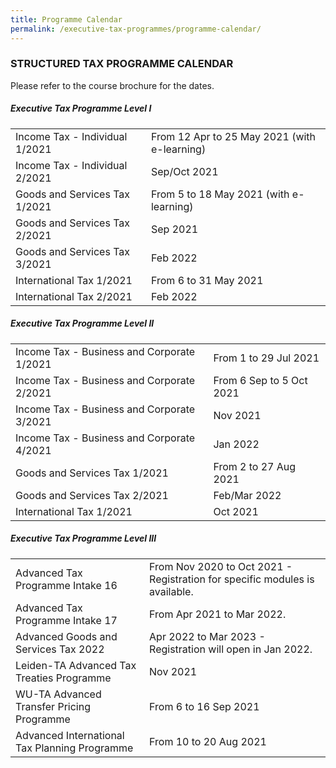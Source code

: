 ```yaml
---
title: Programme Calendar
permalink: /executive-tax-programmes/programme-calendar/
---
```

### **STRUCTURED TAX PROGRAMME CALENDAR**

Please refer to the course brochure for the dates.

##### **Executive Tax Programme Level I**

<table>
  <tr>
    <td>Income Tax - Individual 1/2021</td>
    <td>From 12 Apr to 25 May 2021 (with e-learning)</td>
  </tr> 
  <tr>
    <td>Income Tax - Individual 2/2021</td>
    <td>Sep/Oct 2021</td>
  </tr> 
  <tr>
    <td>Goods and Services Tax 1/2021</td>
    <td>From 5 to 18 May 2021 (with e-learning)<br></td>
    </tr> 
  <tr>
    <td>Goods and Services Tax 2/2021</td>
    <td>Sep 2021</td>
  </tr>  
  <tr>
    <td>Goods and Services Tax 3/2021</td>
    <td>Feb 2022</td>
  </tr>  
  <tr>
   <td>International Tax 1/2021</td>
    <td>From 6 to 31 May 2021</td>
  </tr>  
  <tr>
    <td>International Tax 2/2021</td>
    <td>Feb 2022</td>
  </tr>  
</table>

 
##### **Executive Tax Programme Level II**

<table>
  <tr>
      <td>Income Tax - Business and Corporate 1/2021</td>
      <td>From 1 to 29 Jul 2021</td> 
  </tr>  
  <tr>
      <td>Income Tax - Business and Corporate 2/2021</td>
      <td>From 6 Sep to 5 Oct 2021</td> 
  </tr>  
  <tr>
     <td>Income Tax - Business and Corporate 3/2021</td>
      <td>Nov 2021</td>
  </tr>  
  <tr>
  <td>Income Tax - Business and Corporate 4/2021</td>
      <td>Jan 2022</td> 
  </tr>  
  <tr>
				  <td>Goods and Services Tax 1/2021
		  </td>
      <td>From 2 to 27 Aug 2021</td>
  </tr>  
  <tr>
      <td>Goods and Services Tax 2/2021</td>
      <td>Feb/Mar 2022</td> 
  </tr>  
  <tr>
     <td>International Tax 1/2021</td>
      <td>Oct 2021</td>
   </tr>  
</table>

 
##### **Executive Tax Programme Level III**

<table>
  <tr>
    <td>Advanced Tax Programme Intake 16</td>
    <td>From Nov 2020 to Oct 2021 - Registration for specific modules is available.</td>
  </tr>  
  <tr>
    <td>Advanced Tax Programme Intake 17</td>
    <td>From Apr 2021 to Mar 2022.</td> 
  </tr>  
  <tr>
     <td>Advanced Goods and Services Tax 2022</td>
    <td>Apr 2022 to Mar 2023 - Registration will open in Jan 2022.</td> 
  </tr>  
  <tr>
    <td>Leiden-TA Advanced Tax Treaties Programme </td>
    <td>Nov 2021 </td>
 </tr>  
  <tr>
   <td>WU-TA Advanced Transfer Pricing Programme</td>
    <td>From 6 to 16 Sep 2021 </td>
  </tr>  
  <tr>
   <td>Advanced International Tax Planning Programme</td>
    <td>From 10 to 20 Aug 2021 </td>
  </tr>  
</table>